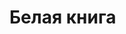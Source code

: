 # Белая книга
<!-- 1. Титульный лист>
<!-- 2. Содержание>
<!-- 3. Резюме для руководителя (1 абзац)>
<!-- 4. Введение (1-2 страницы)>
<!-- 5. Предпосылки (1-2 страницы)>
<!-- 6. Общее описание (>10 страниц)>
<!-- 7. Маркетинговый анализ>
<!-- 8. Техническая спецификация>
<!-- 9. Финансовая модель (Токен, купить за токены услуги)>
<!-- 10. Дорожная карта>
<!-- 11. Команда>
